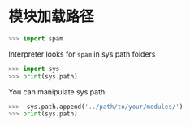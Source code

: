 # 模块加载路径

```python
>>> import spam
```

Interpreter looks for `spam` in sys.path folders

```python
>>> import sys
>>> print(sys.path)
```

You can manipulate sys.path:

```python
>>>  sys.path.append('../path/to/your/modules/')
>>> print(sys.path)
```